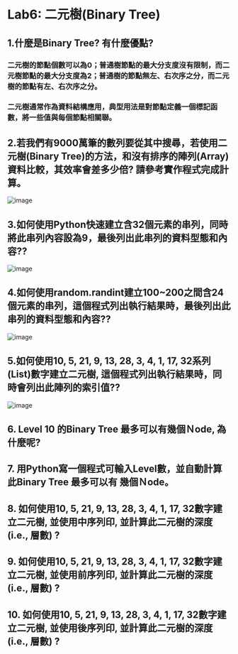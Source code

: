 # Lab6: 二元樹(Binary Tree)

## 1.什麼是Binary Tree? 有什麼優點? 
### 二元樹的節點個數可以為0；普通樹節點的最大分支度沒有限制，而二元樹節點的最大分支度為2；普通樹的節點無左、右次序之分，而二元樹的節點有左、右次序之分。
### 二元樹通常作為資料結構應用，典型用法是對節點定義一個標記函數，將一些值與每個節點相關聯。
## 2.若我們有9000萬筆的數列要從其中搜尋，若使用二元樹(Binary Tree)的方法，和沒有排序的陣列(Array)資料比較，其效率會差多少倍? 請參考實作程式完成計算。
![image](https://user-images.githubusercontent.com/100060507/169741364-d5ca08b6-cdd4-4e1b-bb91-622372ee76c9.png)

## 3.如何使用Python快速建立含32個元素的串列，同時將此串列內容設為9，最後列出此串列的資料型態和內容?? 
![image](https://user-images.githubusercontent.com/100060507/169741466-aff7d242-fa7b-4800-86ff-7f6a9f4dc63b.png)

## 4.如何使用random.randint建立100~200之間含24個元素的串列，這個程式列出執行結果時，最後列出此串列的資料型態和內容??
![image](https://user-images.githubusercontent.com/100060507/169735194-f58af4a9-5669-42d7-a9b7-f4d11b4623e0.png)

## 5.如何使用10, 5, 21, 9, 13, 28, 3, 4, 1, 17, 32系列(List)數字建立二元樹, 這個程式列出執行結果時，同時會列出此陣列的索引值?? 
![image](https://user-images.githubusercontent.com/100060507/173217145-8501683f-9c1e-46a1-aea5-a597fb69750e.png)

## 6. Level 10 的Binary Tree 最多可以有幾個Ｎode, 為什麼呢?

## 7. 用Python寫一個程式可輸入Level數，並自動計算此Binary Tree 最多可以有 幾個Ｎode。

## 8. 如何使用10, 5, 21, 9, 13, 28, 3, 4, 1, 17, 32數字建立二元樹, 並使用中序列印, 並計算此二元樹的深度(i.e., 層數) ?

## 9. 如何使用10, 5, 21, 9, 13, 28, 3, 4, 1, 17, 32數字建立二元樹, 並使用前序列印, 並計算此二元樹的深度(i.e., 層數) ?

## 10. 如何使用10, 5, 21, 9, 13, 28, 3, 4, 1, 17, 32數字建立二元樹, 並使用後序列印, 並計算此二元樹的深度(i.e., 層數) ?

